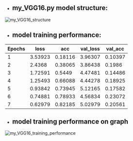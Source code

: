 * ## my_VGG16.py model structure:
![my_VGG16_structure](https://user-images.githubusercontent.com/70320210/127836095-3dff256d-c241-46f7-a585-443dfee4b43f.png)

* ## model training performance:

|Epochs|loss   |acc    |val_loss|val_acc|
|------|-------|-------|--------|-------|
|1     |3.53923|0.18116|3.96307 |0.10397|
|2     |2.4368 |0.38065|3.86438 |0.1986 |
|3     |1.72591|0.5449 |4.47481 |0.14486|
|4     |1.25493|0.66088|4.44278 |0.18925|
|5     |0.93842|0.73945|5.12165 |0.17582|
|6     |0.74881|0.78933|4.56834 |0.23072|
|7     |0.62979|0.82185|5.02979 |0.20561|

* ## model training performance on graph
![my_VGG16_training_performance](https://user-images.githubusercontent.com/70320210/127836610-91ee7e4c-5650-46f0-99fe-28de1e211d75.png)
